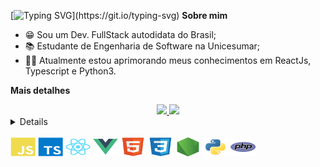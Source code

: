 [![Typing SVG](https://readme-typing-svg.herokuapp.com/?color=00bfbf&size=35&center=true&vCenter=true&width=1000&lines=Hello,+My+name+is+Vinicius+Henrique;I'm+a+FullStack+Developer+from+Brazil;Welcome+to+my+profile!)](https://git.io/typing-svg)
**Sobre mim**

- 😁 Sou um Dev. FullStack autodidata do Brasil;
- 📚 Estudante de Engenharia de Software na Unicesumar;
- 👨‍💻 Atualmente estou aprimorando meus conhecimentos em ReactJs, Typescript e Python3.


**Mais detalhes**

<div align="center">
  <a href="https://github.com/GaaraSan01">
  <img height="155em" src="https://github-readme-stats-sigma-five.vercel.app/api?username=GaaraSan01&show_icons=true&theme=tokyonight&include_all_commits=true&count_private=true"/>
  <img height="155em" src="https://github-readme-stats.vercel.app/api/top-langs/?username=GaaraSan01&layout=compact&langs_count=7&theme=tokyonight"/>
</div>
<details>
<p align="center">
  <a href="https://github.com/GaaraSan01">
    <img src="http://github-profile-summary-cards.vercel.app/api/cards/profile-details?username=GaaraSan01&theme=tokyonight"/>
  </a>
  <a href="https://github.com/GaaraSan01">
    <img src="https://github-readme-streak-stats.herokuapp.com/?user=GaaraSan01&hide_border=true&card_width=310&theme=tokyonight" />
  </a>
  <a href="https://github.com/GaaraSan01">
    <img src="http://github-profile-summary-cards.vercel.app/api/cards/stats?username=GaaraSan01&theme=tokyonight" />
  </a>
</p>
</details>
<div style="display: inline_block"><br>
  <img align="center"  height="30" width="40" src="https://raw.githubusercontent.com/devicons/devicon/master/icons/javascript/javascript-plain.svg">
  <img align="center"  height="30" width="40" src="https://raw.githubusercontent.com/devicons/devicon/master/icons/typescript/typescript-plain.svg">
  <img align="center" height="30" width="40" src="https://raw.githubusercontent.com/devicons/devicon/master/icons/react/react-original.svg">
  <img align="center" height="30" width="40" src="https://raw.githubusercontent.com/devicons/devicon/master/icons/vuejs/vuejs-original.svg">
  <img align="center" " height="30" width="40" src="https://raw.githubusercontent.com/devicons/devicon/master/icons/html5/html5-original.svg">
  <img align="center" height="30" width="40" src="https://raw.githubusercontent.com/devicons/devicon/master/icons/css3/css3-original.svg">
  <img align="center"  height="30" width="40" src="https://raw.githubusercontent.com/devicons/devicon/master/icons/nodejs/nodejs-original.svg">
  <img align="center"  height="30" width="40" src="https://raw.githubusercontent.com/devicons/devicon/master/icons/python/python-original.svg">
  <img align="center"  height="30" width="40" src="https://raw.githubusercontent.com/devicons/devicon/master/icons/php/php-original.svg">
</div>
    
